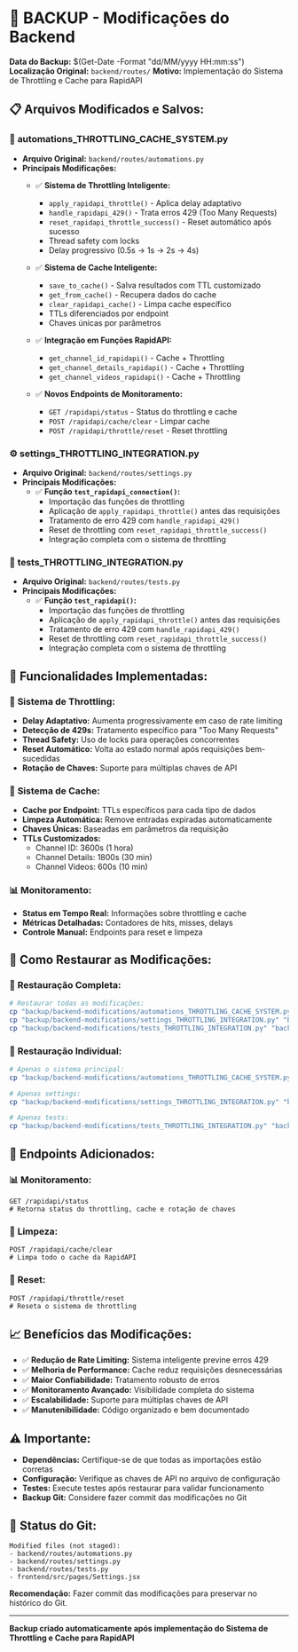 # 🔧 BACKUP - Modificações do Backend

**Data do Backup:** $(Get-Date -Format "dd/MM/yyyy HH:mm:ss")
**Localização Original:** `backend/routes/`
**Motivo:** Implementação do Sistema de Throttling e Cache para RapidAPI

## 📋 Arquivos Modificados e Salvos:

### 🚀 **automations_THROTTLING_CACHE_SYSTEM.py**
- **Arquivo Original:** `backend/routes/automations.py`
- **Principais Modificações:**
  - ✅ **Sistema de Throttling Inteligente:**
    - `apply_rapidapi_throttle()` - Aplica delay adaptativo
    - `handle_rapidapi_429()` - Trata erros 429 (Too Many Requests)
    - `reset_rapidapi_throttle_success()` - Reset automático após sucesso
    - Thread safety com locks
    - Delay progressivo (0.5s → 1s → 2s → 4s)
  
  - ✅ **Sistema de Cache Inteligente:**
    - `save_to_cache()` - Salva resultados com TTL customizado
    - `get_from_cache()` - Recupera dados do cache
    - `clear_rapidapi_cache()` - Limpa cache específico
    - TTLs diferenciados por endpoint
    - Chaves únicas por parâmetros
  
  - ✅ **Integração em Funções RapidAPI:**
    - `get_channel_id_rapidapi()` - Cache + Throttling
    - `get_channel_details_rapidapi()` - Cache + Throttling
    - `get_channel_videos_rapidapi()` - Cache + Throttling
  
  - ✅ **Novos Endpoints de Monitoramento:**
    - `GET /rapidapi/status` - Status do throttling e cache
    - `POST /rapidapi/cache/clear` - Limpar cache
    - `POST /rapidapi/throttle/reset` - Reset throttling

### ⚙️ **settings_THROTTLING_INTEGRATION.py**
- **Arquivo Original:** `backend/routes/settings.py`
- **Principais Modificações:**
  - ✅ **Função `test_rapidapi_connection()`:**
    - Importação das funções de throttling
    - Aplicação de `apply_rapidapi_throttle()` antes das requisições
    - Tratamento de erro 429 com `handle_rapidapi_429()`
    - Reset de throttling com `reset_rapidapi_throttle_success()`
    - Integração completa com o sistema de throttling

### 🧪 **tests_THROTTLING_INTEGRATION.py**
- **Arquivo Original:** `backend/routes/tests.py`
- **Principais Modificações:**
  - ✅ **Função `test_rapidapi()`:**
    - Importação das funções de throttling
    - Aplicação de `apply_rapidapi_throttle()` antes das requisições
    - Tratamento de erro 429 com `handle_rapidapi_429()`
    - Reset de throttling com `reset_rapidapi_throttle_success()`
    - Integração completa com o sistema de throttling

## 🎯 Funcionalidades Implementadas:

### 🔄 **Sistema de Throttling:**
- **Delay Adaptativo:** Aumenta progressivamente em caso de rate limiting
- **Detecção de 429s:** Tratamento específico para "Too Many Requests"
- **Thread Safety:** Uso de locks para operações concorrentes
- **Reset Automático:** Volta ao estado normal após requisições bem-sucedidas
- **Rotação de Chaves:** Suporte para múltiplas chaves de API

### 💾 **Sistema de Cache:**
- **Cache por Endpoint:** TTLs específicos para cada tipo de dados
- **Limpeza Automática:** Remove entradas expiradas automaticamente
- **Chaves Únicas:** Baseadas em parâmetros da requisição
- **TTLs Customizados:**
  - Channel ID: 3600s (1 hora)
  - Channel Details: 1800s (30 min)
  - Channel Videos: 600s (10 min)

### 📊 **Monitoramento:**
- **Status em Tempo Real:** Informações sobre throttling e cache
- **Métricas Detalhadas:** Contadores de hits, misses, delays
- **Controle Manual:** Endpoints para reset e limpeza

## 🔧 Como Restaurar as Modificações:

### 📍 **Restauração Completa:**
```bash
# Restaurar todas as modificações:
cp "backup/backend-modifications/automations_THROTTLING_CACHE_SYSTEM.py" "backend/routes/automations.py"
cp "backup/backend-modifications/settings_THROTTLING_INTEGRATION.py" "backend/routes/settings.py"
cp "backup/backend-modifications/tests_THROTTLING_INTEGRATION.py" "backend/routes/tests.py"
```

### 📍 **Restauração Individual:**
```bash
# Apenas o sistema principal:
cp "backup/backend-modifications/automations_THROTTLING_CACHE_SYSTEM.py" "backend/routes/automations.py"

# Apenas settings:
cp "backup/backend-modifications/settings_THROTTLING_INTEGRATION.py" "backend/routes/settings.py"

# Apenas tests:
cp "backup/backend-modifications/tests_THROTTLING_INTEGRATION.py" "backend/routes/tests.py"
```

## 🚀 Endpoints Adicionados:

### 📊 **Monitoramento:**
```http
GET /rapidapi/status
# Retorna status do throttling, cache e rotação de chaves
```

### 🧹 **Limpeza:**
```http
POST /rapidapi/cache/clear
# Limpa todo o cache da RapidAPI
```

### 🔄 **Reset:**
```http
POST /rapidapi/throttle/reset
# Reseta o sistema de throttling
```

## 📈 Benefícios das Modificações:

- ✅ **Redução de Rate Limiting:** Sistema inteligente previne erros 429
- ✅ **Melhoria de Performance:** Cache reduz requisições desnecessárias
- ✅ **Maior Confiabilidade:** Tratamento robusto de erros
- ✅ **Monitoramento Avançado:** Visibilidade completa do sistema
- ✅ **Escalabilidade:** Suporte para múltiplas chaves de API
- ✅ **Manutenibilidade:** Código organizado e bem documentado

## ⚠️ Importante:

- **Dependências:** Certifique-se de que todas as importações estão corretas
- **Configuração:** Verifique as chaves de API no arquivo de configuração
- **Testes:** Execute testes após restaurar para validar funcionamento
- **Backup Git:** Considere fazer commit das modificações no Git

## 🔄 Status do Git:

```
Modified files (not staged):
- backend/routes/automations.py
- backend/routes/settings.py
- backend/routes/tests.py
- frontend/src/pages/Settings.jsx
```

**Recomendação:** Fazer commit das modificações para preservar no histórico do Git.

---

**Backup criado automaticamente após implementação do Sistema de Throttling e Cache para RapidAPI**